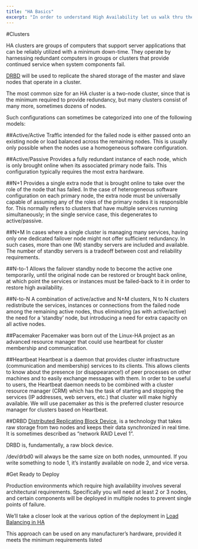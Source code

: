 ```yaml
---
title: "HA Basics"
excerpt: "In order to understand High Availability let us walk thru the basics and terminology"
---
```


#Clusters

HA clusters are groups of computers that support server applications that can be reliably utilized with a minimum down-time. They operate by harnessing redundant computers in groups or clusters that provide continued service when system components fail.

[DRBD](http://drbd.org) will be used to replicate the shared storage of the master and slave nodes that operate in a cluster.

The most common size for an HA cluster is a two-node cluster, since that is the minimum required to provide redundancy, but many clusters consist of many more, sometimes dozens of nodes.

Such configurations can sometimes be categorized into one of the following models:

##Active/Active
Traffic intended for the failed node is either passed onto an existing node or load balanced across the remaining nodes. This is usually only possible when the nodes use a homogeneous software configuration.

##Active/Passive
Provides a fully redundant instance of each node, which is only brought online when its associated primary node fails. This configuration typically requires the most extra hardware.

##N+1
Provides a single extra node that is brought online to take over the role of the node that has failed. In the case of heterogeneous software configuration on each primary node, the extra node must be universally capable of assuming any of the roles of the primary nodes it is responsible for. This normally refers to clusters that have multiple services running simultaneously; in the single service case, this degenerates to active/passive.

##N+M
In cases where a single cluster is managing many services, having only one dedicated failover node might not offer sufficient redundancy. In such cases, more than one (M) standby servers are included and available. The number of standby servers is a tradeoff between cost and reliability requirements.

##N-to-1
Allows the failover standby node to become the active one temporarily, until the original node can be restored or brought back online, at which point the services or instances must be failed-back to it in order to restore high availability.

##N-to-N
A combination of active/active and N+M clusters, N to N clusters redistribute the services, instances or connections from the failed node among the remaining active nodes, thus eliminating (as with active/active) the need for a ‘standby’ node, but introducing a need for extra capacity on all active nodes.


##Pacemaker
Pacemaker was born out of the Linux-HA project as an advanced resource manager that could use heartbeat for cluster membership and communication.

##Heartbeat
Heartbeat is a daemon that provides cluster infrastructure (communication and membership) services to its clients. This allows clients to know about the presence (or disappearance!) of peer processes on other machines and to easily exchange messages with them. In order to be useful to users, the Heartbeat daemon needs to be combined with a cluster resource manager (CRM) which has the task of starting and stopping the services (IP addresses, web servers, etc.) that cluster will make highly available. We will use pacemaker as this is the preferred cluster resource manager for clusters based on Heartbeat.

##DRBD
[Distributed Replicating Block Device](http://drbd.org), is a technology that takes raw storage from two nodes and keeps their data synchronized in real time. It is sometimes described as “network RAID Level 1”.

DRBD is, fundamentally, a raw block device.

/dev/drbd0 will always be the same size on both nodes, unmounted. If you write something to node 1, it’s instantly available on node 2, and vice versa.

#Get Ready to Deploy

Production environments which require high availability involves several architectural requirements. Specifically you will need at least  2 or 3 nodes, and certain components will be deployed in multiple nodes to prevent single points of failure.

We’ll take a closer look at the various option of the deployment in [Load Balancing in HA](doc:megam_ha_lb_choices)

This approach can be used on any manufacturer’s hardware, provided it meets the minimum requirements listed 
